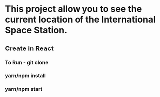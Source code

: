 # This project allow you to see the current location of the International Space Station.

## Create in React

### To Run - git clone

### yarn/npm install

### yarn/npm start
